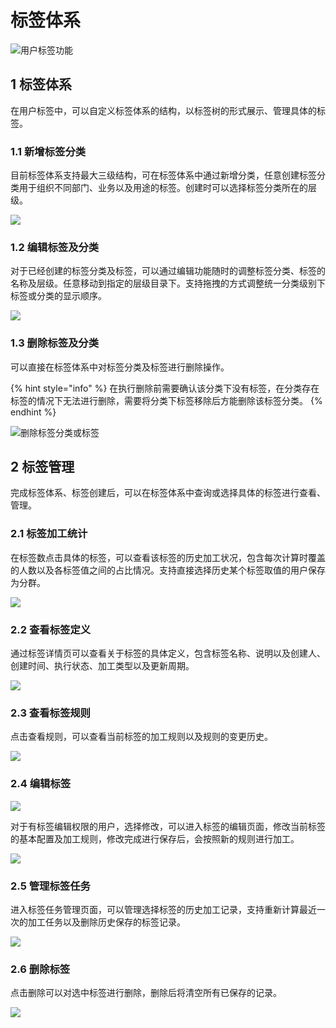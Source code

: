 # 标签体系

![用户标签功能](<../../../.gitbook/assets/image (353).png>)

## 1 标签体系

在用户标签中，可以自定义标签体系的结构，以标签树的形式展示、管理具体的标签。

###   1.1 新增标签分类

目前标签体系支持最大三级结构，可在标签体系中通过新增分类，任意创建标签分类用于组织不同部门、业务以及用途的标签。创建时可以选择标签分类所在的层级。

![](../../../.gitbook/assets/新增标签分类.gif)

### 1.2 编辑标签及分类

对于已经创建的标签分类及标签，可以通过编辑功能随时的调整标签分类、标签的名称及层级。任意移动到指定的层级目录下。支持拖拽的方式调整统一分类级别下标签或分类的显示顺序。

![](<../../../.gitbook/assets/image (353).png>)

### 1.3 删除标签及分类

可以直接在标签体系中对标签分类及标签进行删除操作。

{% hint style="info" %}
在执行删除前需要确认该分类下没有标签，在分类存在标签的情况下无法进行删除，需要将分类下标签移除后方能删除该标签分类。
{% endhint %}

![删除标签分类或标签](../../../.gitbook/assets/删除标签.gif)

## 2 标签管理

完成标签体系、标签创建后，可以在标签体系中查询或选择具体的标签进行查看、管理。

### 2.1 标签加工统计

在标签数点击具体的标签，可以查看该标签的历史加工状况，包含每次计算时覆盖的人数以及各标签值之间的占比情况。支持直接选择历史某个标签取值的用户保存为分群。

![](<../../../.gitbook/assets/image (365).png>)

### 2.2 查看标签定义

通过标签详情页可以查看关于标签的具体定义，包含标签名称、说明以及创建人、创建时间、执行状态、加工类型以及更新周期。

![](<../../../.gitbook/assets/image (367).png>)

### 2.3 查看标签规则

点击查看规则，可以查看当前标签的加工规则以及规则的变更历史。

![](<../../../.gitbook/assets/image (368).png>)

### 2.4 编辑标签

![](<../../../.gitbook/assets/image (369).png>)

对于有标签编辑权限的用户，选择修改，可以进入标签的编辑页面，修改当前标签的基本配置及加工规则，修改完成进行保存后，会按照新的规则进行加工。

![](<../../../.gitbook/assets/image (371).png>)

### 2.5 管理标签任务

进入标签任务管理页面，可以管理选择标签的历史加工记录，支持重新计算最近一次的加工任务以及删除历史保存的标签记录。

![](<../../../.gitbook/assets/image (372).png>)

### 2.6 删除标签

点击删除可以对选中标签进行删除，删除后将清空所有已保存的记录。

![](<../../../.gitbook/assets/image (377).png>)

